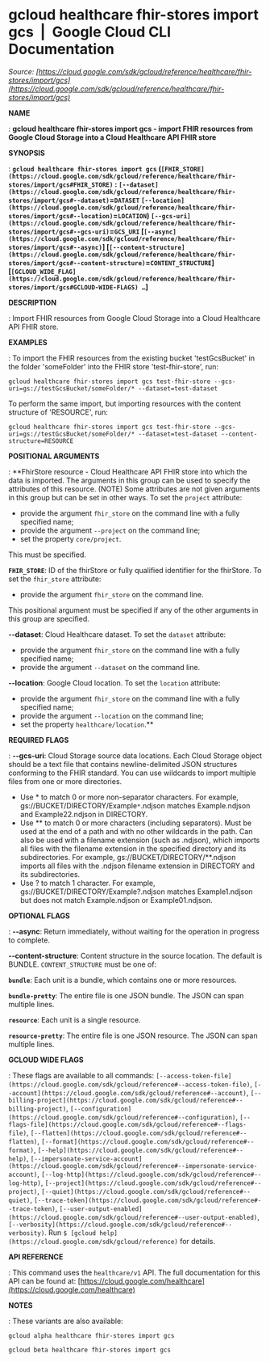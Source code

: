 # gcloud healthcare fhir-stores import gcs  |  Google Cloud CLI Documentation

*Source: [https://cloud.google.com/sdk/gcloud/reference/healthcare/fhir-stores/import/gcs](https://cloud.google.com/sdk/gcloud/reference/healthcare/fhir-stores/import/gcs)*

**NAME**

: **gcloud healthcare fhir-stores import gcs - import FHIR resources from Google Cloud Storage into a Cloud Healthcare API FHIR store**

**SYNOPSIS**

: **`gcloud healthcare fhir-stores import gcs` (`[FHIR_STORE](https://cloud.google.com/sdk/gcloud/reference/healthcare/fhir-stores/import/gcs#FHIR_STORE)` : `[--dataset](https://cloud.google.com/sdk/gcloud/reference/healthcare/fhir-stores/import/gcs#--dataset)`=`DATASET` `[--location](https://cloud.google.com/sdk/gcloud/reference/healthcare/fhir-stores/import/gcs#--location)`=`LOCATION`) `[--gcs-uri](https://cloud.google.com/sdk/gcloud/reference/healthcare/fhir-stores/import/gcs#--gcs-uri)`=`GCS_URI` [`[--async](https://cloud.google.com/sdk/gcloud/reference/healthcare/fhir-stores/import/gcs#--async)`] [`[--content-structure](https://cloud.google.com/sdk/gcloud/reference/healthcare/fhir-stores/import/gcs#--content-structure)`=`CONTENT_STRUCTURE`] [`[GCLOUD_WIDE_FLAG](https://cloud.google.com/sdk/gcloud/reference/healthcare/fhir-stores/import/gcs#GCLOUD-WIDE-FLAGS) …`]**

**DESCRIPTION**

: Import FHIR resources from Google Cloud Storage into a Cloud Healthcare API FHIR
store.

**EXAMPLES**

: To import the FHIR resources from the existing bucket 'testGcsBucket' in the
folder 'someFolder' into the FHIR store 'test-fhir-store', run:

```
gcloud healthcare fhir-stores import gcs test-fhir-store --gcs-uri=gs://testGcsBucket/someFolder/* --dataset=test-dataset
```

To perform the same import, but importing resources with the content structure
of 'RESOURCE', run:

```
gcloud healthcare fhir-stores import gcs test-fhir-store --gcs-uri=gs://testGcsBucket/someFolder/* --dataset=test-dataset --content-structure=RESOURCE
```

**POSITIONAL ARGUMENTS**

: **FhirStore resource - Cloud Healthcare API FHIR store into which the data is
imported. The arguments in this group can be used to specify the attributes of
this resource. (NOTE) Some attributes are not given arguments in this group but
can be set in other ways.
To set the `project` attribute:

- provide the argument `fhir_store` on the command line with a fully
specified name;
- provide the argument `--project` on the command line;
- set the property `core/project`.

This must be specified.

**`FHIR_STORE`**:
ID of the fhirStore or fully qualified identifier for the fhirStore.
To set the `fhir_store` attribute:

- provide the argument `fhir_store` on the command line.

This positional argument must be specified if any of the other arguments in this
group are specified.

**--dataset**:
Cloud Healthcare dataset.
To set the `dataset` attribute:

- provide the argument `fhir_store` on the command line with a fully
specified name;
- provide the argument `--dataset` on the command line.

**--location**:
Google Cloud location.
To set the `location` attribute:

- provide the argument `fhir_store` on the command line with a fully
specified name;
- provide the argument `--location` on the command line;
- set the property `healthcare/location`.**

**REQUIRED FLAGS**

: **--gcs-uri**:
Cloud Storage source data locations. Each Cloud Storage object should be a text
file that contains newline-delimited JSON structures conforming to the FHIR
standard. You can use wildcards to import multiple files from one or more
directories.

- Use * to match 0 or more non-separator characters. For example,
gs://BUCKET/DIRECTORY/Example`*`.ndjson matches Example.ndjson and
Example22.ndjson in DIRECTORY.
- Use ** to match 0 or more characters (including separators). Must be used at the
end of a path and with no other wildcards in the path. Can also be used with a
filename extension (such as .ndjson), which imports all files with the filename
extension in the specified directory and its subdirectories. For example,
gs://BUCKET/DIRECTORY/**.ndjson imports all files with the .ndjson filename
extension in DIRECTORY and its subdirectories.
- Use ? to match 1 character. For example, gs://BUCKET/DIRECTORY/Example?.ndjson
matches Example1.ndjson but does not match Example.ndjson or Example01.ndjson.

**OPTIONAL FLAGS**

: **--async**:
Return immediately, without waiting for the operation in progress to complete.

**--content-structure**:
Content structure in the source location. The default is BUNDLE.
`CONTENT_STRUCTURE` must be one of:

**`bundle`**:
Each unit is a bundle, which contains one or more resources.

**`bundle-pretty`**:
The entire file is one JSON bundle. The JSON can span multiple lines.

**`resource`**:
Each unit is a single resource.

**`resource-pretty`**:
The entire file is one JSON resource. The JSON can span multiple lines.

**GCLOUD WIDE FLAGS**

: These flags are available to all commands: `[--access-token-file](https://cloud.google.com/sdk/gcloud/reference#--access-token-file)`,
`[--account](https://cloud.google.com/sdk/gcloud/reference#--account)`, `[--billing-project](https://cloud.google.com/sdk/gcloud/reference#--billing-project)`,
`[--configuration](https://cloud.google.com/sdk/gcloud/reference#--configuration)`,
`[--flags-file](https://cloud.google.com/sdk/gcloud/reference#--flags-file)`,
`[--flatten](https://cloud.google.com/sdk/gcloud/reference#--flatten)`, `[--format](https://cloud.google.com/sdk/gcloud/reference#--format)`, `[--help](https://cloud.google.com/sdk/gcloud/reference#--help)`, `[--impersonate-service-account](https://cloud.google.com/sdk/gcloud/reference#--impersonate-service-account)`,
`[--log-http](https://cloud.google.com/sdk/gcloud/reference#--log-http)`,
`[--project](https://cloud.google.com/sdk/gcloud/reference#--project)`, `[--quiet](https://cloud.google.com/sdk/gcloud/reference#--quiet)`, `[--trace-token](https://cloud.google.com/sdk/gcloud/reference#--trace-token)`, `[--user-output-enabled](https://cloud.google.com/sdk/gcloud/reference#--user-output-enabled)`,
`[--verbosity](https://cloud.google.com/sdk/gcloud/reference#--verbosity)`.
Run `$ [gcloud help](https://cloud.google.com/sdk/gcloud/reference)` for details.

**API REFERENCE**

: This command uses the `healthcare/v1` API. The full documentation for
this API can be found at: [https://cloud.google.com/healthcare](https://cloud.google.com/healthcare)

**NOTES**

: These variants are also available:

```
gcloud alpha healthcare fhir-stores import gcs
```

```
gcloud beta healthcare fhir-stores import gcs
```
